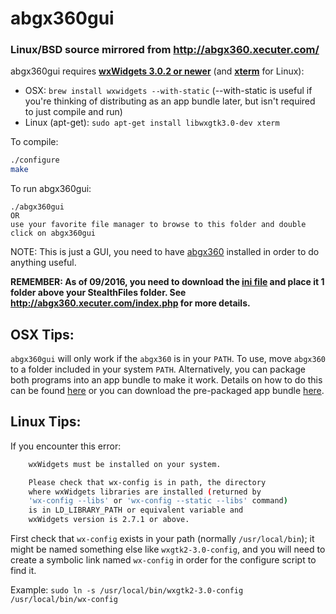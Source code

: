 # abgx360gui
### Linux/BSD source mirrored from http://abgx360.xecuter.com/

abgx360gui requires **[wxWidgets 3.0.2 or newer](http://wxwidgets.org/downloads/)** (and **[xterm](http://invisible-island.net/xterm/)** for Linux):
* OSX: `brew install wxwidgets --with-static` (--with-static is useful if you're thinking of distributing as an app bundle later, but isn't required to just compile and run)
* Linux (apt-get): `sudo apt-get install libwxgtk3.0-dev xterm`

To compile:
```bash
./configure
make
```

To run abgx360gui:
```
./abgx360gui
OR
use your favorite file manager to browse to this folder and double click on abgx360gui
```
NOTE: This is just a GUI, you need to have [abgx360](https://github.com/vin047/abgx360) installed in order to do anything useful.

**REMEMBER: As of 09/2016, you need to download the [ini file](http://abgx360.xecuter.com/abgx360.ini.zip) and place it 1 folder above your StealthFiles folder. See http://abgx360.xecuter.com/index.php for more details.**

## OSX Tips:
`abgx360gui` will only work if the `abgx360` is in your `PATH`. To use, move `abgx360` to a folder included in your system `PATH`. Alternatively, you can package both programs into an app bundle to make it work. Details on how to do this can be found [here](http://vin047.xyz/binaries-to-app-bundle/) or you can download the pre-packaged app bundle [here](https://github.com/vin047/abgx360gui/releases).

## Linux Tips:
If you encounter this error:
```bash
    wxWidgets must be installed on your system.

    Please check that wx-config is in path, the directory
    where wxWidgets libraries are installed (returned by
    'wx-config --libs' or 'wx-config --static --libs' command)
    is in LD_LIBRARY_PATH or equivalent variable and
    wxWidgets version is 2.7.1 or above.
```
First check that `wx-config` exists in your path (normally `/usr/local/bin`); it
might be named something else like `wxgtk2-3.0-config`, and you will need to create
a symbolic link named `wx-config` in order for the configure script to find it.

Example: `sudo ln -s /usr/local/bin/wxgtk2-3.0-config /usr/local/bin/wx-config`
